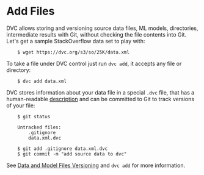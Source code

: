 # Add Files

DVC allows storing and versioning source data files, ML models, directories,
intermediate results with Git, without checking the file contents into Git.
Let's get a sample StackOverflow data set to play with:

```dvc
    $ wget https://dvc.org/s3/so/25K/data.xml
```

To take a file under DVC control just run `dvc add`, it accepts any file or
directory:

```dvc
    $ dvc add data.xml
```

DVC stores information about your data file in a special `.dvc` file, that has a
human-readable [description](/doc/user-guide/dvc-file-format) and can be
committed to Git to track versions of your file:

```dvc
    $ git status

    Untracked files:
        .gitignore
        data.xml.dvc

    $ git add .gitignore data.xml.dvc
    $ git commit -m "add source data to dvc"
```

See [Data and Model Files Versioning](/doc/use-cases/data-and-model-files-versioning)
and `dvc add` for more information.
